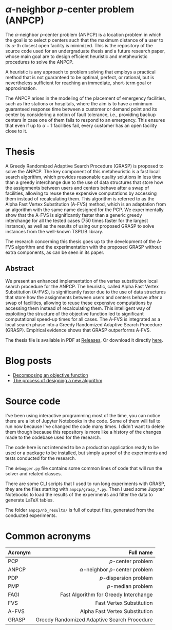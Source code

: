# _α_-neighbor _p_-center problem (ANPCP)

The _α_-neighbor _p_-center problem (ANPCP) is a location problem in which the goal is to select $p$ centers such that the maximum distance of a user to its $\alpha$-th closest open facility is minimized.
This is the repository of the source code used for an undergraduate thesis and a future research paper, whose main goal are to design efficient heuristic and metaheuristic procedures to solve the ANPCP.

A heuristic is any approach to problem solving that employs a practical method that is not guaranteed to be optimal, perfect, or rational, but is nevertheless sufficient for reaching an immediate, short-term goal or approximation.

The ANPCP arises in the modeling of the placement of emergency facilities, such as fire stations or hospitals, where the aim is to have a minimum guaranteed response time between a customer or demand point and its center by considering a notion of fault tolerance, i.e., providing backup centers in case one of them fails to respond to an emergency.
This ensures that even if up to $\alpha - 1$ facilities fail, every customer has an open facility close to it.

# Thesis

A Greedy Randomized Adaptive Search Procedure (GRASP) is proposed to solve the ANPCP.
The key component of this metaheuristic is a fast local search algorithm, which provides reasonable quality solutions in less time than a greedy interchange due to the use of data structures that store how the assignments between users and centers behave after a swap of facilities, allowing to reuse these expensive computations by accessing them instead of recalculating them.
This algorithm is referred to as the Alpha Fast Vertex Substitution (A-FVS) method, which is an adaptation from an algorithm with the same name designed for the PCP.
We experimentally show that the A-FVS is significantly faster than a generic greedy interchange for all the tested cases (750 times faster for the largest instance), as well as the results of using our proposed GRASP to solve instances from the well-known TSPLIB library.

The research concerning this thesis goes up to the development of the A-FVS algorithm and the experimentation with the proposed GRASP without extra components, as can be seen in its paper.

## Abstract

We present an enhanced implementation of the vertex substitution local search procedure for the ANPCP.
The heuristic, called Alpha Fast Vertex Substitution (A-FVS), is significantly faster due to the use of data structures that store how the assignments between users and centers behave after a swap of facilities, allowing to reuse these expensive computations by accessing them instead of recalculating them.
This intelligent way of exploiting the structure of the objective function led to significant computational speed-up times for all cases.
The A-FVS is integrated as a local search phase into a Greedy Randomized Adaptive Search Procedure (GRASP).
Empirical evidence shows that GRASP outperforms A-FVS.

The thesis file is available in PDF at [Releases](https://github.com/netotz/alpha-neighbor-p-center-problem/releases/tag/thesis).
Or download it directly [here](https://github.com/netotz/alpha-neighbor-p-center-problem/releases/download/thesis/anpcp-thesis.pdf).

# Blog posts

- [Decomposing an objective function](https://netotz.github.io/posts/decomposing-of/)
- [The process of designing a new algorithm](https://netotz.github.io/posts/a-fvs/)

# Source code

I've been using interactive programming most of the time, you can notice there are a lot of Jupyter Notebooks in the code.
Some of them will fail to run now because I've changed the code many times.
I didn't want to delete them though because this repository is more like a history of the changes made to the codebase used for the research.

The code here is not intended to be a production application ready to be used or a package to be installed, but simply a proof of the experiments and tests conducted for the research.

The `debugger.py` file contains some common lines of code that will run the solver and related classes.

There are some CLI scripts that I used to run long experiments with GRASP, they are the files starting with `anpcp/grasp_*.py`.
Then I used some Jupyter Notebooks to load the results of the experiments and filter the data to generate LaTeX tables.

The folder `anpcp/nb_results/` is full of output files, generated from the conducted experiments.

# Common acronyms

| Acronym |                                   Full name |
| :------ | ------------------------------------------: |
| PCP     |                          $p$-center problem |
| ANPCP   |        $\alpha$-neighbor $p$-center problem |
| PDP     |                      $p$-dispersion problem |
| PMP     |                          $p$-median problem |
| FAGI    |       Fast Algorithm for Greedy Interchange |
| FVS     |                    Fast Vertex Substitution |
| A-FVS   |              Alpha Fast Vertex Substitution |
| GRASP   | Greedy Randomized Adaptive Search Procedure |
